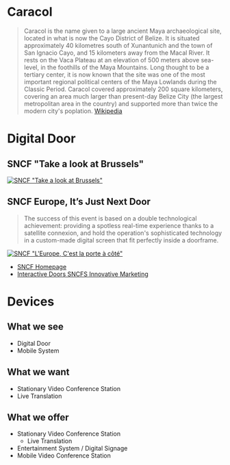 # Caracol

> Caracol is the name given to a large ancient Maya archaeological site, located in what is now the Cayo District of Belize. It is situated approximately 40 kilometres south of Xunantunich and the town of San Ignacio Cayo, and 15 kilometers away from the Macal River. It rests on the Vaca Plateau at an elevation of 500 meters above sea-level, in the foothills of the Maya Mountains. Long thought to be a tertiary center, it is now known that the site was one of the most important regional political centers of the Maya Lowlands during the Classic Period. Caracol covered approximately 200 square kilometers, covering an area much larger than present-day Belize City (the largest metropolitan area in the country) and supported more than twice the modern city's poplation. [Wikipedia](https://en.wikipedia.org/wiki/Caracol)

# Digital Door

## SNCF "Take a look at Brussels"

[![SNCF "Take a look at Brussels"](https://img.youtube.com/vi/KDYsHAhPyuQ/0.jpg)](https://www.youtube.com/watch?v=KDYsHAhPyuQ)

## SNCF Europe, It’s Just Next Door

> The success of this event is based on a double technological achievement: providing a spotless real-time experience thanks to a satellite connexion, and hold the operation's sophisticated technology in a custom-made digital screen that fit perfectly inside a doorframe.

[![SNCF "L'Europe, C'est la porte à côté"](https://img.youtube.com/vi/HR5zDFUpF4Y/0.jpg)](https://www.youtube.com/watch?v=HR5zDFUpF4Y)

- [SNCF Homepage](http://www.tbwa-paris.com/sncf/europe/en/index.html)
- [Interactive Doors SNCFS Innovative Marketing](http://www.keywestvideo.com/corporatevideoblog/interactive-doors-sncfs-innovative-marketing/)

# Devices

## What we see

- Digital Door
- Mobile System

## What we want

- Stationary Video Conference Station
- Live Translation

## What we offer

- Stationary Video Conference Station
  - Live Translation
- Entertainment System / Digital Signage
- Mobile Video Conference Station

